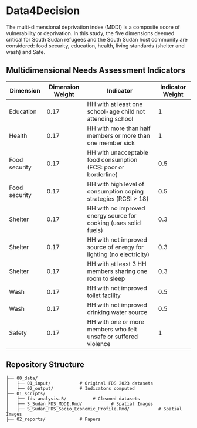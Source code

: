# Data4Decision

The multi-dimensional deprivation index (MDDI) is a composite score of vulnerability or deprivation.
In this study, the five dimensions deemed critical for South Sudan refugees and the South Sudan host community are considered: food security, education, health, living standards (shelter and wash) and Safe.

## Multidimensional Needs Assessment Indicators

| Dimension     | Dimension Weight | Indicator                                                                                                                  | Indicator Weight |
|---------------|------------------|-----------------------------------------------------------------------------------------------------------------------------|------------------|
| Education     | 0.17             | HH with at least one school-age child not attending school       | 1                |
| Health        | 0.17             | HH with more than half members or more than one member sick                                                                | 1                |
| Food security | 0.17             | HH with unacceptable food consumption (FCS: poor or borderline)                                                            | 0.5              |
| Food security | 0.17             | HH with high level of consumption coping strategies (RCSI > 18)                                                            | 0.5              |
| Shelter       | 0.17             | HH with no improved energy source for cooking (uses solid fuels)                                                           | 0.3              |
| Shelter       | 0.17             | HH with not improved source of energy for lighting (no electricity)                                                        | 0.3              |
| Shelter       | 0.17             | HH with at least 3 HH members sharing one room to sleep           | 0.3              |
| Wash          | 0.17             | HH with not improved toilet facility                                                                                       | 0.5              |
| Wash          | 0.17             | HH with not improved drinking water source                                                                                 | 0.5              |
| Safety        | 0.17             | HH with one or more members who felt unsafe or suffered violence                                                           | 1                |


## Repository Structure
```
├── 00_data/
│   ├── 01_input/           # Original FDS 2023 datasets
│   ├── 02_output/          # Indicators computed
├── 01_scripts/
│   ├── fds-analysis.R/          # Cleaned datasets
│   ├── S_Sudan_FDS_MDDI.Rmd/           # Spatial Images
│   ├── S_Sudan_FDS_Socio_Economic_Profile.Rmd/           # Spatial Images
├── 02_reports/             # Papers

```
 
